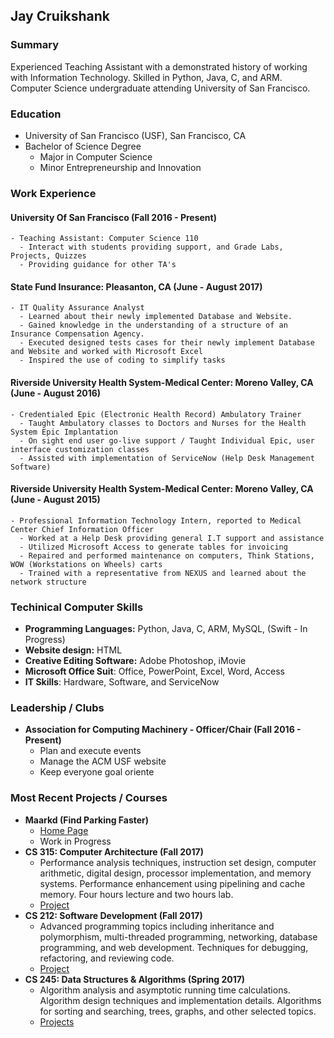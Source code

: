 ## Jay Cruikshank

### Summary
Experienced Teaching Assistant with a demonstrated history of working with Information Technology. Skilled in Python, Java, C, and ARM. Computer Science undergraduate attending University of San Francisco. 

### Education
- University of San Francisco (USF), San Francisco, CA 
- Bachelor of Science Degree 
    - Major in Computer Science
    - Minor Entrepreneurship and Innovation

### Work Experience
#### University Of San Francisco (Fall 2016 - Present)
    - Teaching Assistant: Computer Science 110
      - Interact with students providing support, and Grade Labs, Projects, Quizzes
      - Providing guidance for other TA's

#### State Fund Insurance: Pleasanton, CA (June - August 2017)
    - IT Quality Assurance Analyst
      - Learned about their newly implemented Database and Website.
      - Gained knowledge in the understanding of a structure of an Insurance Compensation Agency.
      - Executed designed tests cases for their newly implement Database and Website and worked with Microsoft Excel
      - Inspired the use of coding to simplify tasks

#### Riverside University Health System-Medical Center:  Moreno Valley, CA (June - August 2016)
    - Credentialed Epic (Electronic Health Record) Ambulatory Trainer
      - Taught Ambulatory classes to Doctors and Nurses for the Health System Epic Implantation 
      - On sight end user go-live support / Taught Individual Epic, user interface customization classes
      - Assisted with implementation of ServiceNow (Help Desk Management Software)

#### Riverside University Health System-Medical Center:  Moreno Valley, CA (June - August 2015)
    - Professional Information Technology Intern, reported to Medical Center Chief Information Officer
      - Worked at a Help Desk providing general I.T support and assistance
      - Utilized Microsoft Access to generate tables for invoicing 
      - Repaired and performed maintenance on computers, Think Stations, WOW (Workstations on Wheels) carts 
      - Trained with a representative from NEXUS and learned about the network structure

### Techinical Computer Skills
  - **Programming Languages:** Python, Java, C, ARM, MySQL, (Swift - In Progress)
  - **Website design:** HTML
  - **Creative Editing Software:** Adobe Photoshop, iMovie
  - **Microsoft Office Suit**: Office, PowerPoint, Excel, Word, Access 	
  - **IT Skills**: Hardware, Software, and ServiceNow

### Leadership / Clubs 
   - **Association for Computing Machinery - Officer/Chair (Fall 2016 - Present)**
     - Plan and execute events
     - Manage the ACM USF website
     - Keep everyone goal oriente

### Most Recent Projects / Courses
- **Maarkd (Find Parking Faster)**
    - [Home Page](http://maarkd.com)
    - Work in Progress
- **CS 315: Computer Architecture (Fall 2017)**
    - Performance analysis techniques, instruction set design, computer arithmetic, digital design, processor implementation, and memory systems. Performance enhancement using pipelining and cache memory. Four hours lecture and two hours lab. 
    - [Project](https://github.com/jaycruiks/jaycruiks.github.io/tree/master/Project%204)
- **CS 212: Software Development (Fall 2017)**
    - Advanced programming topics including inheritance and polymorphism, multi-threaded programming, networking, database programming, and web development. Techniques for debugging, refactoring, and reviewing code. 
    - [Project](https://github.com/jaycruiks/jaycruiks.github.io/tree/master/CS%20212%20project)
- **CS 245: Data Structures & Algorithms (Spring 2017)**
    - Algorithm analysis and asymptotic running time calculations. Algorithm design techniques and implementation details. Algorithms for sorting and searching, trees, graphs, and other selected topics.
    - [Projects](https://github.com/jaycruiks/jaycruiks.github.io/tree/master/CS%20245)
    
